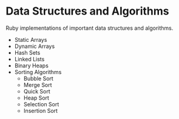 # Data Structures and Algorithms
Ruby implementations of important data structures and algorithms.

* Static Arrays
* Dynamic Arrays
* Hash Sets
* Linked Lists
* Binary Heaps
* Sorting Algorithms
  * Bubble Sort
  * Merge Sort
  * Quick Sort
  * Heap Sort
  * Selection Sort
  * Insertion Sort
